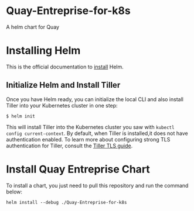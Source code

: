 # Quay-Entreprise-for-k8s
A helm chart for Quay
# Installing Helm 
This is the official documentation to [install](https://docs.helm.sh/using_helm/#installing-helm) Helm.
## Initialize Helm and Install Tiller
Once you have Helm ready, you can initialize the local CLI and also install Tiller into your Kubernetes cluster in one step:
``` 
$ helm init
```
This will install Tiller into the Kubernetes cluster you saw with ```kubectl config current-context```.
By default, when Tiller is installed,it does not have authentication enabled. 
To learn more about configuring strong TLS authentication for Tiller, consult the [Tiller TLS guide](https://docs.helm.sh/using_helm/#using-ssl-between-helm-and-tiller).

# Install Quay Entreprise Chart

To install a chart, you just need to pull this repository and run the command below:
```
helm install --debug ./Quay-Entreprise-for-k8s
```
